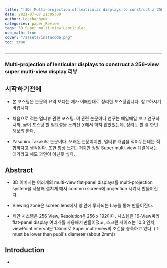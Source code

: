 ```yaml
---
title: "[3D] Multi-projection of lenticular displays to construct a 256-view super multi-view display"
date: 2021-07-07 21:05:00
author: Leechanhyuk
categories: paper_Review
tags: 3D Super multi-view Lenticular
use_math: true
cover: "/assets/instacode.png"
toc: true
---
```


* * *

### Multi-projection of lenticular displays to construct a 256-view super multi-view display 리뷰

## 시작하기전에

 - 본 포스팅은 논문의 요약 보다는 제가 이해한대로 정리한 포스팅입니다. 참고하시기 바랍니다.

 - 처음으로 적는 멀티뷰 관련 포스팅. 이 관련 논문이나 연구는 매일매일 보고 연구하니까, 굳이 포스팅 할 필요성을 느끼진 못해서 하지 않았었는데, 정리도 할 겸 한번 해보려 한다.

 - Yasuhiro Takaki의 논문이다. 오래된 논문이지만, 멀티뷰 개념을 적어두는데는 적합하다고 생각된다. 또한 항상 느끼는거지만 정말 Super multi-view 계열에서는 대가라고 해도 과언이 아닌듯 싶다.

## Abstract

 - 3D 이미지는 여러개의 multi-view flat-panel displays를 multi-projection system을 사용해 겹치게 해서 common screen에 projection 시켜서 만들어진다.

 - Viewing zone은 screen lens에서 양 안에 투사되는 Lay를 통해 만들어진다.

 - 제안 시스템은 256 View, Resolution은 256 x 192이다. 시스템은 16-View짜리 flat-panel display 여러개를 사용해서 만들어졌고, 스크린 사이즈는 10.3 인치, viewPoint interval은 1.3mm로 Super multi-view의 조건을 충족하고 있다. (It must be lower than pupil's diameter (about 2mm))

## Introduction

 - 

